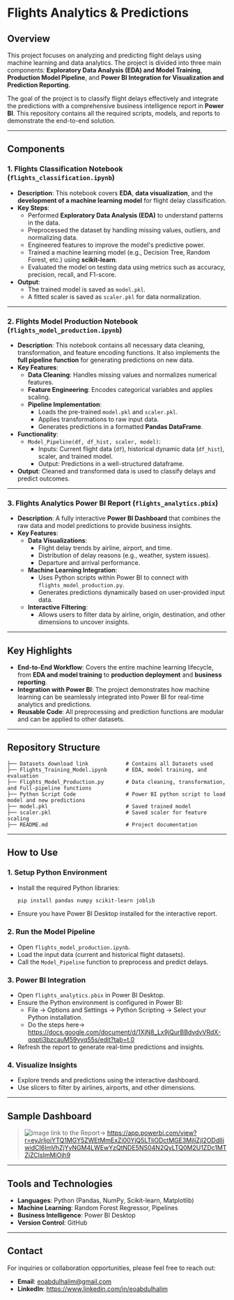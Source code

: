 # Flights Analytics & Predictions

## Overview
This project focuses on analyzing and predicting flight delays using machine learning and data analytics. The project is divided into three main components: **Exploratory Data Analysis (EDA) and Model Training**, **Production Model Pipeline**, and **Power BI Integration for Visualization and Prediction Reporting**.

The goal of the project is to classify flight delays effectively and integrate the predictions with a comprehensive business intelligence report in **Power BI**. This repository contains all the required scripts, models, and reports to demonstrate the end-to-end solution.

---

## Components

### 1. **Flights Classification Notebook (`flights_classification.ipynb`)**
- **Description**: This notebook covers **EDA**, **data visualization**, and the **development of a machine learning model** for flight delay classification.
- **Key Steps**:
  - Performed **Exploratory Data Analysis (EDA)** to understand patterns in the data.
  - Preprocessed the dataset by handling missing values, outliers, and normalizing data.
  - Engineered features to improve the model's predictive power.
  - Trained a machine learning model (e.g., Decision Tree, Random Forest, etc.) using **scikit-learn**.
  - Evaluated the model on testing data using metrics such as accuracy, precision, recall, and F1-score.
- **Output**: 
  - The trained model is saved as `model.pkl`.
  - A fitted scaler is saved as `scaler.pkl` for data normalization.

---

### 2. **Flights Model Production Notebook (`flights_model_production.ipynb`)**
- **Description**: This notebook contains all necessary data cleaning, transformation, and feature encoding functions. It also implements the **full pipeline function** for generating predictions on new data.
- **Key Features**:
  - **Data Cleaning**: Handles missing values and normalizes numerical features.
  - **Feature Engineering**: Encodes categorical variables and applies scaling.
  - **Pipeline Implementation**:
    - Loads the pre-trained `model.pkl` and `scaler.pkl`.
    - Applies transformations to raw input data.
    - Generates predictions in a formatted **Pandas DataFrame**.
- **Functionality**:
  - `Model_Pipeline(df, df_hist, scaler, model)`: 
    - Inputs: Current flight data (`df`), historical dynamic data (`df_hist`), scaler, and trained model.
    - Output: Predictions in a well-structured dataframe.
- **Output**: Cleaned and transformed data is used to classify delays and predict outcomes.

---

### 3. **Flights Analytics Power BI Report (`flights_analytics.pbix`)**
- **Description**: A fully interactive **Power BI Dashboard** that combines the raw data and model predictions to provide business insights.
- **Key Features**:
  - **Data Visualizations**:
    - Flight delay trends by airline, airport, and time.
    - Distribution of delay reasons (e.g., weather, system issues).
    - Departure and arrival performance.
  - **Machine Learning Integration**:
    - Uses Python scripts within Power BI to connect with `flights_model_production.py`.
    - Generates predictions dynamically based on user-provided input data.
  - **Interactive Filtering**:
    - Allows users to filter data by airline, origin, destination, and other dimensions to uncover insights.

---

## Key Highlights
- **End-to-End Workflow**: Covers the entire machine learning lifecycle, from **EDA and model training** to **production deployment** and **business reporting**.
- **Integration with Power BI**: The project demonstrates how machine learning can be seamlessly integrated into Power BI for real-time analytics and predictions.
- **Reusable Code**: All preprocessing and prediction functions are modular and can be applied to other datasets.

---

## Repository Structure
```plaintext
├── Datasets download link            # Contains all Datasets used
├── Flights_Training_Model.ipynb      # EDA, model training, and evaluation
├── Flights_Model_Production.py       # Data cleaning, transformation, and Full-pipeline functions
├── Python Script Code                # Power BI python script to load model and new predictions
├── model.pkl                         # Saved trained model
├── scaler.pkl                        # Saved scaler for feature scaling
├── README.md                         # Project documentation
```

---

## How to Use

### 1. **Setup Python Environment**
- Install the required Python libraries:
  ```bash
  pip install pandas numpy scikit-learn joblib
  ```
- Ensure you have Power BI Desktop installed for the interactive report.

### 2. **Run the Model Pipeline**
- Open `flights_model_production.ipynb`.
- Load the input data (current and historical flight datasets).
- Call the `Model_Pipeline` function to preprocess and predict delays.

### 3. **Power BI Integration**
- Open `flights_analytics.pbix` in Power BI Desktop.
- Ensure the Python environment is configured in Power BI:
  - File → Options and Settings → Python Scripting → Select your Python installation.
  - Do the steps here-> https://docs.google.com/document/d/1XjN8_Lx9jQurBBdvdvVRdX-qqpti3bzcauM59vyq55s/edit?tab=t.0
- Refresh the report to generate real-time predictions and insights.

### 4. **Visualize Insights**
- Explore trends and predictions using the interactive dashboard.
- Use slicers to filter by airlines, airports, and other dimensions.

---

## Sample Dashboard
> ![image](https://github.com/user-attachments/assets/b3d66915-f8f8-4403-9dc3-861672c07181)
link to the Report-> https://app.powerbi.com/view?r=eyJrIjoiYTQ1MGY5ZWEtMmExZi00YjQ5LTliODctMGE3MjliZjI2ODdlIiwidCI6ImVhZjYyNGM4LWEwYzQtNDE5NS04N2QyLTQ0M2U1ZDc1MTZjZCIsImMiOjh9
---

## Tools and Technologies
- **Languages**: Python (Pandas, NumPy, Scikit-learn, Matplotlib)
- **Machine Learning**: Random Forest Regressor, Pipelines
- **Business Intelligence**: Power BI Desktop
- **Version Control**: GitHub

---

## Contact
For inquiries or collaboration opportunities, please feel free to reach out:
- **Email**: eoabdulhalim@gmail.com
- **LinkedIn**: https://www.linkedin.com/in/eoabdulhalim
